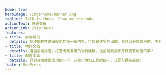 ```yaml
---
home: true
heroImage: /imgs/home/banner.png
tagline: Talk is cheap. Show me the code.
actionText: 快速查看
actionLink: /standard/
features:
- title: 前端规范
  details: 始终同意并遵循规范的每一条内容，可以是这里列出的，也可以是你自己的。不对之处，请随时指出。
- title: 物料文档
  details: 遵循前端规范，打造出高复用的物料模板，让前端解放出来做更有价值的事！
- title: 配置工具
  details: 好的开始就是成功的一半，开发环境和工具的统一，让团队保持高效。
footer: VuePress
---
```

